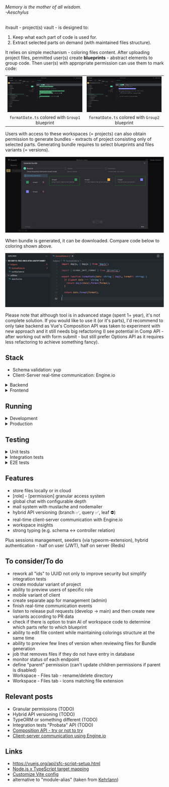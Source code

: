 <em>
Memory is the mother of all wisdom.<br/>
-Aeschylus
</em>

<br/>
<br/>

itvault - project(s) vault - is designed to:
1. Keep what each part of code is used for.
2. Extract selected parts on demand (with maintained files structure).
  
It relies on simple mechanism - coloring files content. After uploading project files, permitted user(s) create **blueprints** - abstract elements to group code. Then user(s) with appropriate permission can use them to mark code:

| | |
| :---: | :---: |
| <img src="https://github.com/trolit/itvault/blob/media/1.png" alt="file colored with Group1 blueprint"/> | <img src="https://github.com/trolit/itvault/blob/media/2.png" alt="file colored with Group2 blueprint"/> |
| `formatDate.ts` colored with `Group1` blueprint | `formatDate.ts` colored with `Group2` blueprint |

Users with access to these workspaces (= projects) can also obtain permission to generate bundles - extracts of project consisting only of selected parts. Generating bundle requires to select blueprints and files variants (= versions).

<img src="https://github.com/trolit/itvault/blob/media/3.png"/>

When bundle is generated, it can be downloaded. Compare code below to coloring shown above.

<img src="https://github.com/trolit/itvault/blob/media/4.png"/>

Please note that although tool is in advanced stage (spent 1+ year), it's not complete solution. If you would like to use it (or it's parts), I'd recommend to only take backend as Vue's Composition API was taken to experiment with new approach and it still needs big refactoring (I see potential in Comp API - after working out with form submit - but still prefer Options API as it requires less refactoring to achieve something fancy).

## Stack

- Schema validation: yup
- Client-Server real-time communication: Engine.io

<details>
<summary>Backend</summary>

- TypeScript: 4.9
- Node: v18.17
- Web framework: Express.js
- ORM framework: TypeORM
- Logger: winston
- DI: tsyringe
- Tests: Mocha (nyc, chai, sinon, supertest, testcontainers)
- File storage: local or AWS S3 (simulated with LocalStack)
- Secondary DB (store for sessions/roles): Redis
- Queues: RabbitMQ
- Mailing: mustache (renderer), nodemailer (sender), maildev (local testing)
- Authentication: currently hybrid, half on server (Redis), half on client (JWT)

</details>

<details>

<summary>Frontend</summary>

- TypeScript: 4.7
- Framework: Vue 3 (experimenting with Composition API)
- Store: Pinia
- Components library: Naive UI
- Forms library: vee-validate (+yup)
- Charts library: apexcharts
- CSS: PostCSS
- E2E tests: Cypress

</details>

## Running

<details>
<summary>Development</summary>

1.  Install dependencies (`npm install`).
2.  Create `.env` files from `.env.example`.
3.  Initialize docker containers from `backend` dir.

    ```sh
    npm run dc:dev:start
    ```

4.  Prepare database (migrations, seeders).

    ```sh
    npm run db:setup
    ```

5.  Start backend.

    ```sh
    npm run dev
    ```

    \*To handle bundle generation & mail sending, run queues:

    ```sh
    npm run queues:dev
    ```

6.  Start frontend.

    ```sh
    npm run dev
    ```

    ```sh
    # Super user (all permissions)
    email: head.admin@itvault.dev
    password: 1234

    # Member
    email: member@itvault.dev
    password: 1234
    ```

Note that default setup uses local files storage. To check out AWS S3 (through LocalStack):

1. Stop backend.
2. Set `FILES_STORAGE_MODE` env variable to `aws`.
3. Start LocalStack.

   ```sh
   npm run dc:localstack:start
   ```

4. Get `awslocal` tool and setup bucket (check [README](./backend/README.md)).
5. Start backend (`npm run dev`).
6. Upload some files to see effect:

```
awslocal s3api list-objects --bucket itvault-bucket
{
    "Contents": [
        {
            "Key": "workspace-6/b6a66d7d95ad9b2b585dc0700.txt",
            "LastModified": "2024-03-22T10:40:19.000Z",
            "ETag": "\"02003d02d9dab50aead91ee0ddad97ed\"",
            "Size": 710,
            "StorageClass": "STANDARD",
            "Owner": {
                "DisplayName": "webfile",
                "ID": "75aa57f09aa0c8caeab4f8c24e99d10f8e7faeebf76c078efc7c6caea54ba06a"
            }
        }
    ],
    "RequestCharged": null
}
```

Disclaimers:

\*Files created through seeders won't be reachable.

\*When running free version of LocalStack, data is not persistent.

</details>

<details>
<summary>Production</summary>

1. Initialize docker containers from `backend` dir.

   ```sh
   npm run dc:prod:start
   ```

2. Set `NODE_ENV` to `production` in `backend`.
3. Prepare database (migrations, seeders).

   ```sh
   npm run db:setup
   ```

4. Create super user account manually or create [production](./backend/src/db/seeds/production/) seeder.

5. Start backend.

   ```sh
   npm run prod
   ```

   \*To handle bundle generation & mail sending, run queues:

   ```sh
   npm run queues:prod
   ```

</details>

## Testing

<details>
<summary>Unit tests</summary>

```sh
npm run test:unit
```

</details>

<details>
<summary>Integration tests</summary>

```sh
# NODE_ENV=test
npm run testcontainers:up
npm run test:integration
npm run testcontainers:down
```

</details>

<details>
<summary>E2E tests</summary>

```sh
# NODE_ENV=test
npm run testcontainers:up
npm run db:setup
npm run test:e2e
npm run testcontainers:down
```

</details>

## Features

- store files locally or in cloud
- [role] - [permission] granular access system
- global chat with configurable depth
- mail system with mustache and nodemailer
- hybrid API versioning (branch ✅, query ✅, leaf ⛔)
- real-time client-server communication with Engine.io
- workspace insights
- strong typing (e.g. schema <-> controller relation)

Plus sessions management, seeders (via typeorm-extension), hybrid authentication - half on user (JWT), half on server (Redis)

## To consider/To do

- rework all "ids" to UUID not only to improve security but simplify integration tests
- create modular variant of project
- ability to preview users of specific role
- mobile variant of client
- create separate app for management (admin)
- finish real-time communication events
- listen to release pull requests (develop -> main) and then create new variants according to PR data
- check if there is option to train AI of workspace code to determine which parts refer to which blueprint
- ability to edit file content while maintaining colorings structure at the same time
- ability to preview few lines of version when reviewing files for Bundle generation
- job that removes files if they do not have entry in database
- monitor status of each endpoint
- define "parent" permission (can't update children permissions if parent is disabled)
- Workspace - Files tab - rename/delete directory
- Workspace - Files tab - icons matching file extension

## Relevant posts

- Granular permissions (TODO)
- Hybrid API versioning (TODO)
- TypeORM or something different (TODO)
- Integration tests "Probata" API (TODO)
- [Composition API - try or not to try](https://trolit.github.io/posts/vue-x-composition-api-try-or-not-to-try)
- [Client-server communication using Engine.io](https://trolit.github.io/posts/realtime-client-server-communication-using-engineio)

## Links

- https://vuejs.org/api/sfc-script-setup.html
- [Node.js x TypeScript target mapping](https://github.com/microsoft/TypeScript/wiki/Node-Target-Mapping)
- [Customize Vite config](https://vitejs.dev/config/)
- alternative to "module-alias" (taken from [Kehrlann](https://github.com/Kehrlann/module-alias-74))
